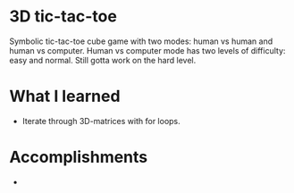 # 3D tic-tac-toe

Symbolic tic-tac-toe cube game with two modes: human vs human and human vs computer. Human vs computer mode has two levels of difficulty: easy and normal. Still gotta work on the hard level.

# What I learned

* Iterate through 3D-matrices with for loops.

# Accomplishments

* 
